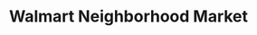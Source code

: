 ---
title: "Walmart Neighborhood Market"
url: /oxnard/walmart-neighborhood-market/
shop: Supermarkt
---